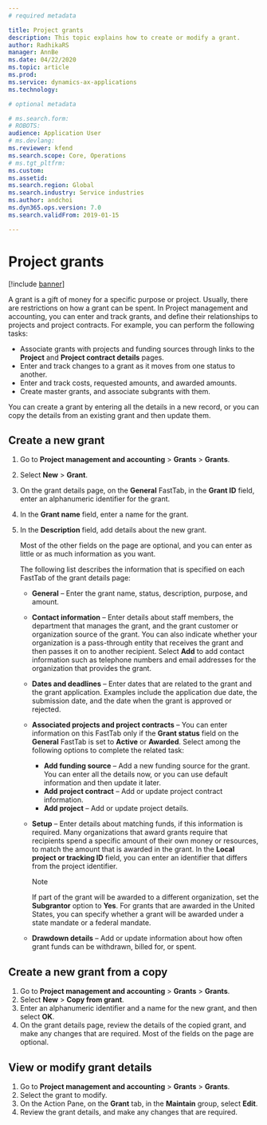 ```yaml
---
# required metadata

title: Project grants
description: This topic explains how to create or modify a grant. 
author: RadhikaRS
manager: AnnBe
ms.date: 04/22/2020
ms.topic: article
ms.prod: 
ms.service: dynamics-ax-applications
ms.technology: 

# optional metadata

# ms.search.form: 
# ROBOTS: 
audience: Application User
# ms.devlang: 
ms.reviewer: kfend
ms.search.scope: Core, Operations
# ms.tgt_pltfrm: 
ms.custom: 
ms.assetid: 
ms.search.region: Global
ms.search.industry: Service industries
ms.author: andchoi
ms.dyn365.ops.version: 7.0
ms.search.validFrom: 2019-01-15

---
```


# Project grants

[!include [banner](../includes/banner.md)]

A grant is a gift of money for a specific purpose or project. Usually, there are restrictions on how a grant can be spent. In Project management and accounting, you can enter and track grants, and define their relationships to projects and project contracts. For example, you can perform the following tasks:

- Associate grants with projects and funding sources through links to the **Project** and **Project contract details** pages.
- Enter and track changes to a grant as it moves from one status to another.
- Enter and track costs, requested amounts, and awarded amounts.
- Create master grants, and associate subgrants with them.

You can create a grant by entering all the details in a new record, or you can copy the details from an existing grant and then update them.

## Create a new grant

1. Go to **Project management and accounting** \> **Grants** \> **Grants**.
2. Select **New** \> **Grant**.
3. On the grant details page, on the **General** FastTab, in the **Grant ID** field, enter an alphanumeric identifier for the grant.
4. In the **Grant name** field, enter a name for the grant.
5. In the **Description** field, add details about the new grant.

    Most of the other fields on the page are optional, and you can enter as little or as much information as you want.

    The following list describes the information that is specified on each FastTab of the grant details page:

    - **General** – Enter the grant name, status, description, purpose, and amount.
    - **Contact information** – Enter details about staff members, the department that manages the grant, and the grant customer or organization source of the grant. You can also indicate whether your organization is a pass-through entity that receives the grant and then passes it on to another recipient. Select **Add** to add contact information such as telephone numbers and email addresses for the organization that provides the grant.
    - **Dates and deadlines** – Enter dates that are related to the grant and the grant application. Examples include the application due date, the submission date, and the date when the grant is approved or rejected.
    - **Associated projects and project contracts** – You can enter information on this FastTab only if the **Grant status** field on the **General** FastTab is set to **Active** or **Awarded**. Select among the following options to complete the related task:

        - **Add funding source** – Add a new funding source for the grant. You can enter all the details now, or you can use default information and then update it later.
        - **Add project contract** – Add or update project contract information.
        - **Add project** – Add or update project details.

    - **Setup** – Enter details about matching funds, if this information is required. Many organizations that award grants require that recipients spend a specific amount of their own money or resources, to match the amount that is awarded in the grant. In the **Local project or tracking ID** field, you can enter an identifier that differs from the project identifier.

        > [!NOTE]
        > If part of the grant will be awarded to a different organization, set the **Subgrantor** option to **Yes**. For grants that are awarded in the United States, you can specify whether a grant will be awarded under a state mandate or a federal mandate.

    - **Drawdown details** – Add or update information about how often grant funds can be withdrawn, billed for, or spent.

## Create a new grant from a copy

1. Go to **Project management and accounting** \> **Grants** \> **Grants**.
2. Select **New** \> **Copy from grant**.
3. Enter an alphanumeric identifier and a name for the new grant, and then select **OK**.
4. On the grant details page, review the details of the copied grant, and make any changes that are required. Most of the fields on the page are optional.

## View or modify grant details

1. Go to **Project management and accounting** \> **Grants** \> **Grants**.
2. Select the grant to modify.
3. On the Action Pane, on the **Grant** tab, in the **Maintain** group, select **Edit**.
4. Review the grant details, and make any changes that are required.
